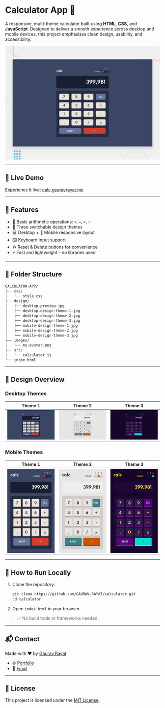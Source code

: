 
# Calculator App 🧮

A responsive, multi-theme calculator built using **HTML**, **CSS**, and **JavaScript**. Designed to deliver a smooth experience across desktop and mobile devices, this project emphasizes clean design, usability, and accessibility.

![Calculator Preview](./design/desktop-preview.jpg)

---

## 🔗 Live Demo

Experience it live: [calc.gauravrayat.me](https://calc.gauravrayat.me)

---

## 🚀 Features

- 🔢 Basic arithmetic operations: `+`, `−`, `×`, `÷`
- 🎨 Three switchable design themes
- 💻 Desktop + 📱 Mobile responsive layout
- ⌨️ Keyboard input support
- ♻️ Reset & Delete buttons for convenience
- ⚡ Fast and lightweight – no libraries used

---

## 📂 Folder Structure

```
CALCULATOR-APP/
├── css/
│   └── style.css
├── design/
│   ├── desktop-preview.jpg
│   ├── desktop-design-theme-1.jpg
│   ├── desktop-design-theme-2.jpg
│   ├── desktop-design-theme-3.jpg
│   ├── mobile-design-theme-1.jpg
│   ├── mobile-design-theme-2.jpg
│   └── mobile-design-theme-3.jpg
├── images/
│   └── my-avatar.png
├── src/
│   └── calculator.js
└── index.html
```

---

## 🎨 Design Overview

### Desktop Themes

| Theme 1 | Theme 2 | Theme 3 |
|--------|--------|--------|
| ![](./design/desktop-design-theme-1.jpg) | ![](./design/desktop-design-theme-2.jpg) | ![](./design/desktop-design-theme-3.jpg) |

### Mobile Themes

| Theme 1 | Theme 2 | Theme 3 |
|--------|--------|--------|
| ![](./design/mobile-design-theme-1.jpg) | ![](./design/mobile-design-theme-2.jpg) | ![](./design/mobile-design-theme-3.jpg) |

---

## 🧪 How to Run Locally

1. Clone the repository:
   ```bash
   git clone https://github.com/GAURAV-RAYAT/calculator.git
   cd calculator
   ```

2. Open `index.html` in your browser.

> ✅ No build tools or frameworks needed.

---

## 📬 Contact

Made with ❤️ by [Gaurav Rayat](https://gauravrayat.me)

- 🌐 [Portfolio](https://gauravrayat.me)
- 📧 [Email](mailto:gaurav.rayat2004@gmail.com)

---

## 📝 License

This project is licensed under the [MIT License](LICENSE).
